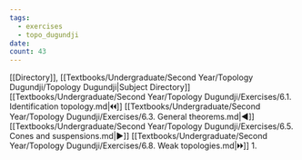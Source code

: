 ```yaml
---
tags:
  - exercises
  - topo_dugundji
date: 
count: 43
---
```

[[Directory]], [[Textbooks/Undergraduate/Second Year/Topology Dugundji/Topology Dugundji|Subject Directory]]
[[Textbooks/Undergraduate/Second Year/Topology Dugundji/Exercises/6.1. Identification topology.md|🞀🞀]] [[Textbooks/Undergraduate/Second Year/Topology Dugundji/Exercises/6.3. General theorems.md|◀]] [[Textbooks/Undergraduate/Second Year/Topology Dugundji/Exercises/6.5. Cones and suspensions.md|▶]] [[Textbooks/Undergraduate/Second Year/Topology Dugundji/Exercises/6.8. Weak topologies.md|🞂🞂]]
1. 